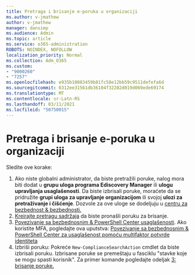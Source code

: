 ```yaml
---
title: Pretraga i brisanje e-poruka u organizaciji
ms.author: v-jmathew
author: v-jmathew
manager: dansimp
ms.audience: Admin
ms.topic: article
ms.service: o365-administration
ROBOTS: NOINDEX, NOFOLLOW
localization_priority: Normal
ms.collection: Adm_O365
ms.custom:
- "9000260"
- "7257"
ms.openlocfilehash: e935b10083459b81fc58e12bb59c9511defefa6d
ms.sourcegitcommit: 6312ee31561db36104f32282d019d069ede69174
ms.translationtype: MT
ms.contentlocale: sr-Latn-RS
ms.lasthandoff: 03/11/2021
ms.locfileid: "50750015"
---
```

# <a name="search-for-and-delete-email-messages-in-your-organization"></a>Pretraga i brisanje e-poruka u organizaciji

Sledite ove korake:

1. Ako niste globalni administrator, da biste pretražili poruke, nalog mora biti dodat u **grupu uloga programa Ediscovery Manager** ili **ulogu upravljanja usaglašenosti**. Da biste izbrisali poruke, moraćete da se pridružite **grupi uloga za upravljanje organizacijom** ili svojoj **ulozi za pretraživanje i čišćenje**. Dozvole za ove uloge se dodeljuju u [centru za bezbednost & bezbednosti.](https://protection.office.com)
2. [Kreirajte pretragu sadržaja](https://docs.microsoft.com/office365/securitycompliance/content-search) da biste pronašli poruku za brisanje.
3. [Povezivanje sa bezbednosnim & PowerShell Center usaglašenosti](https://docs.microsoft.com/powershell/exchange/office-365-scc/connect-to-scc-powershell/connect-to-scc-powershell). Ako koristite MFA, pogledajte ova uputstva: [Povezivanje sa bezbednosnim & PowerShell Center za usaglašenost pomoću multifaktor potvrde identiteta](https://docs.microsoft.com/powershell/exchange/office-365-scc/connect-to-scc-powershell/mfa-connect-to-scc-powershell)
4. Izbriši poruku: Pokreće `New-ComplianceSearchAction` cmdlet da biste izbrisali poruku. Izbrisane poruke se premeštaju u fasciklu "stavke koje se mogu spasti korisnik". Za primer komande pogledajte odeljak [3: brisanje poruke.](https://docs.microsoft.com/office365/securitycompliance/search-for-and-delete-messages-in-your-organization)
